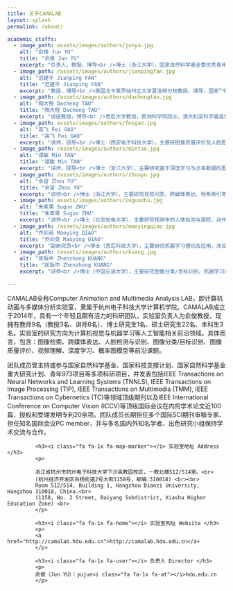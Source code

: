 ```yaml
---
title: 关于CAMALAB
layout: splash
permalink: /about/

academic_staffs:
  - image_path: assets/images/authors/junyu.jpg
    alt: "俞俊 Jun YU"
    title: "俞俊 Jun YU"
    excerpt: "负责人，教授，博导<br />博士（浙江大学），国家自然科学基金委优秀青年基金资助项目获得者。"
  - image_path: /assets/images/authors/jianpingfan.jpg
    alt: "范建平 Jianping FAN"
    title: "范建平 Jianping FAN"
    excerpt: "教授，博导<br />美国北卡莱罗纳州立大学夏洛特分校教授，博导，国家“千人计划”入选者。"
  - image_path: /assets/images/authors/dachengtao.jpg
    alt: "陶大程 Dacheng TAO"
    title: "陶大程 Dacheng TAO"
    excerpt: "讲座教授，博导<br />悉尼大学教授，欧洲科学院院士，澳大利亚科学最高荣誉尤里卡奖获得者，优必选“人工智能首席科学家”。"
  - image_path: assets/images/authors/feigao.jpg
    alt: "高飞 Fei GAO"
    title: "高飞 Fei GAO"
    excerpt: "讲师，硕导<br />博士（西安电子科技大学），主要研图像质量评价及人脸图像识别等相关课题。"
  - image_path: /assets/images/authors/mintan.jpg
    alt: "谭敏 Min TAN"
    title: "谭敏 Min TAN"
    excerpt: "讲师，硕导<br />博士（浙江大学），主要研究基于深度学习与点击数据的图像细粒度分类。"
  - image_path: /assets/images/authors/zhouyu.jpg
    alt: "余宙 Zhou YU"
    title: "余宙 Zhou YU"
    excerpt: "讲师<br />博士（浙江大学），主要研究视觉问答、跨媒体表达、哈希索引等课题。"
  - image_path: assets/images/authors/suguozhu.jpg
    alt: "朱素果 Suguo ZHU"
    title: "朱素果 Suguo ZHU"
    excerpt: "讲师<br />博士（北京邮电大学），主要研究视频中的人体检测与跟踪、动作识别等课题。"
  - image_path: /assets/images/authors/maoyingqiao.jpg
    alt: "乔卯英 Maoying QIAO"
    title: "乔卯英 Maoying QIAO"
    excerpt: "副研究员<br />博士（悉尼科技大学），主要研究机器学习理论及应用，涉及图模型、目标识别等课题。"
  - image_path: /assets/images/authors/kuang.jpg
    alt: "匡振中 Zhenzhong KUANG"
    title: "匡振中 Zhenzhong KUANG"
    excerpt: "讲师<br />博士（中国石油大学），主要研究图像分类/目标识别、机器学习理论及应用等课题。"

---
```


CAMALAB全称Computer Animation and Multimedia Analysis LAB，即计算机动画与多媒体分析实验室，隶属于杭州电子科技大学计算机学院。CAMALAB成立于2014年，具有一个年轻且颇有活力的科研团队，实验室负责人为俞俊教授，现拥有教师9名（教授3名、讲师6名）、博士研究生1名、硕士研究生22名、本科生3名。实验室的研究方向为计算机视觉与机器学习等人工智能相关前沿领域。具体而言，包含：图像检索、跨媒体表达、人脸检测与识别、图像分类/目标识别、图像质量评价、视频理解、深度学习、概率图模型等前沿课题。 

团队成员曾主持或参与国家自然科学基金、国家科技支撑计划、国家自然科学基金重大研究计划、青年973项目等多项科研项目，并发表包括IEEE Transactions on Neural Networks and Learning Systems (TNNLS), IEEE Transactions on Image Processing (TIP), IEEE Transactions on Multimedia (TMM), IEEE Transactions on Cybernetics (TC)等领域顶级期刊以及IEEE International Conference on Computer Vision (ICCV)等顶级国际会议在内的学术论文近100篇、授权和受理发明专利20余项。团队成员长期担任多个国际SCI期刊审稿专家、担任知名国际会议PC member，并与多名国内外知名学者、出色研究小组保持学术交流与合作。


<div>

			 <h3><i class="fa fa-1x fa-map-marker"></i> 实验室地址 Address </h3>
			 <p>

			 浙江省杭州市杭州电子科技大学下沙高教园校区，一教北楼512/514室。<br>
			 (杭州经济开发区白杨街道2号大街1158号，邮编:310018) <br><br>
			 Room 512/514, Building 1, Hangzhou Dianzi University, Hangzhou 310018, China.<br>
          	 (1158, No. 2 Street, Baiyang Subdistrict, Xiasha Higher Education Zone) <br>
			 </p>

			 <h3><i class="fa fa-1x fa-home"></i> 实验室网址 Website </h3>
			 <p>
			 <a href="http://camalab.hdu.edu.cn">http://camalab.hdu.edu.cn</a>
			 </p>

			 <h3><i class="fa fa-1x fa-user"></i> 负责人 Director </h3>
			 <p>
			 俞俊（Jun YU）：yujun<i class="fa fa-1x fa-at"></i>hdu.edu.cn
			 </p>

			 

</div>